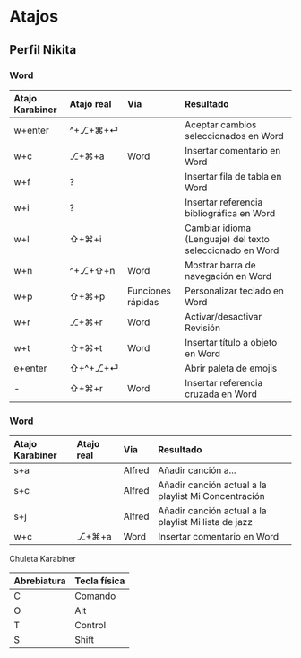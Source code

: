 # Atajos

## Perfil Nikita

### Word

| Atajo Karabiner | Atajo real | Via | Resultado |
| :--- | :--- | :--- | :--- |
| w+enter | ^+⎇+⌘+⏎ |  | Aceptar cambios seleccionados en Word |
| w+c | ⎇+⌘+a | Word | Insertar comentario en Word |
| w+f | ? |  | Insertar fila de tabla en Word |
| w+i | ? |  | Insertar referencia bibliográfica en Word |
| w+l | ⇧+⌘+i |  | Cambiar idioma \(Lenguaje\) del texto seleccionado en Word |
| w+n | ^+⎇+⇧+n | Word | Mostrar barra de navegación en Word |
| w+p | ⇧+⌘+p | Funciones rápidas | Personalizar teclado en Word |
| w+r | ⎇+⌘+r | Word | Activar/desactivar Revisión |
| w+t | ⇧+⌘+t | Word | Insertar título a objeto en Word |
| e+enter | ⇧+^+⎇+⏎ |  | Abrir paleta de emojis |
| - | ⇧+⌘+r | Word | Insertar referencia cruzada en Word |

### Word

| Atajo Karabiner | Atajo real | Via | Resultado |
| :--- | :--- | :--- | :--- |
| s+a |  | Alfred | Añadir canción a... |
| s+c |  | Alfred | Añadir canción actual a la playlist Mi Concentración |
| s+j |  | Alfred | Añadir canción actual a la playlist Mi lista de jazz |
| w+c | ⎇+⌘+a | Word | Insertar comentario en Word |

Chuleta Karabiner

| Abrebiatura | Tecla física |
| :--- | :--- |
| C | Comando |
| O | Alt |
| T | Control |
| S | Shift |

